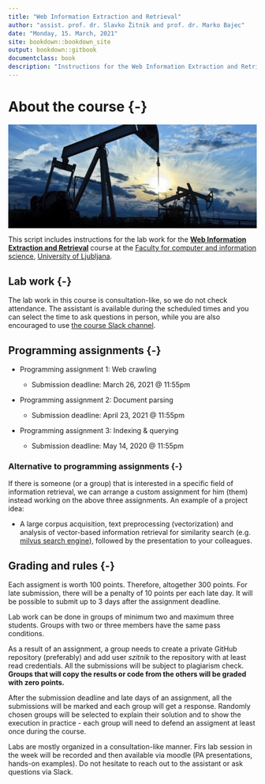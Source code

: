 ```yaml
--- 
title: "Web Information Extraction and Retrieval"
author: "assist. prof. dr. Slavko Žitnik and prof. dr. Marko Bajec"
date: "Monday, 15. March, 2021"
site: bookdown::bookdown_site
output: bookdown::gitbook
documentclass: book
description: "Instructions for the Web Information Extraction and Retrieval course labs"
---
```


# About the course {-}

<img src="img/book/oil-rig.png" style="display: block; margin: auto;" />

This script includes instructions for the lab work for the [**Web Information Extraction and Retrieval**](https://ucilnica.fri.uni-lj.si/course/view.php?id=284) course at the [Faculty for computer and information science](http://www.fri.uni-lj.si/), [University of Ljubljana](http://www.uni-lj.si/).

## Lab work {-}

The lab work in this course is consultation-like, so we do not check attendance. The assistant is available during the scheduled times and you can select the time to ask questions in person, while you are also encouraged to use [the course Slack channel](https://wierfri.slack.com).


## Programming assignments {-}

* Programming assignment 1: Web crawling
    * Submission deadline: March 26, 2021 @ 11:55pm
  
* Programming assignment 2: Document parsing
    * Submission deadline: April 23, 2021 @ 11:55pm
  
* Programming assignment 3: Indexing & querying
    * Submission deadline: May 14, 2020 @ 11:55pm
    
### Alternative to programming assignments {-}   
If there is someone (or a group) that is interested in a specific field of information retrieval, we can arrange a custom assignment for him (them) instead working on the above three assignments. An example of a project idea:

* A large corpus acquisition, text preprocessing (vectorization) and analysis of vector-based information retrieval for similarity search (e.g. [milvus search engine](https://milvus.io/)), followed by the presentation to your colleagues.

## Grading and rules {-}

Each assigment is worth 100 points. Therefore, altogether 300 points. For late submission, there will be a penalty of 10 points per each late day. It will be possible to submit up to 3 days after the assignment deadline.

Lab work can be done in groups of minimum two and maximum three students. Groups with two or three members have the same pass conditions.

As a result of an assignment, a group needs to create a private GitHub repository (preferably) and add user *szitnik* to the repository with at least read credentials. All the submissions will be subject to plagiarism check. **Groups that will copy the results or code from the others will be graded with zero points.**

After the submission deadline and late days of an assignment, all the submissions will be marked and each group will get a response. Randomly chosen groups will be selected to explain their solution and to show the execution in practice - each group will need to defend an assigment at least once during the course.

Labs are mostly organized in a consultation-like manner. Firs lab session in the week will be recorded and then available via moodle (PA presentations, hands-on examples). Do not hesitate to reach out to the assistant or ask questions via Slack. 
